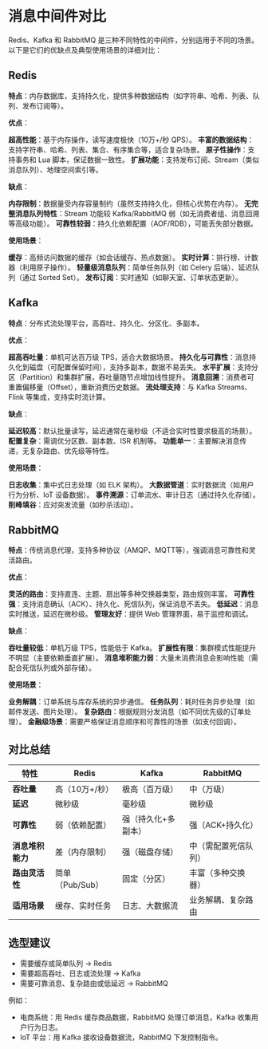 # 消息中间件对比


Redis、Kafka 和 RabbitMQ 是三种不同特性的中间件，分别适用于不同的场景。以下是它们的优缺点及典型使用场景的详细对比：

## Redis

**特点**：内存数据库，支持持久化，提供多种数据结构（如字符串、哈希、列表、队列、发布订阅等）。

**优点**：

**超高性能**：基于内存操作，读写速度极快（10万+/秒 QPS）。
**丰富的数据结构**：支持字符串、哈希、列表、集合、有序集合等，适合复杂场景。
**原子性操作**：支持事务和 Lua 脚本，保证数据一致性。
**扩展功能**：支持发布订阅、Stream（类似消息队列）、地理空间索引等。

**缺点**：

**内存限制**：数据量受内存容量制约（虽然支持持久化，但核心优势在内存）。
**无完整消息队列特性**：Stream 功能较 Kafka/RabbitMQ 弱（如无消费者组、消息回溯等高级功能）。
**可靠性较弱**：持久化依赖配置（AOF/RDB），可能丢失部分数据。

**使用场景**：

**缓存**：高频访问数据的缓存（如会话缓存、热点数据）。
**实时计算**：排行榜、计数器（利用原子操作）。
**轻量级消息队列**：简单任务队列（如 Celery 后端）、延迟队列（通过 Sorted Set）。
**发布订阅**：实时通知（如聊天室、订单状态更新）。

## Kafka
**特点**：分布式流处理平台，高吞吐、持久化、分区化、多副本。

**优点**：

**超高吞吐量**：单机可达百万级 TPS，适合大数据场景。
**持久化与可靠性**：消息持久化到磁盘（可配置保留时间），支持多副本，数据不易丢失。
**水平扩展**：支持分区（Partition）和集群扩展，吞吐量随节点增加线性提升。
**消息回溯**：消费者可重置偏移量（Offset），重新消费历史数据。
**流处理支持**：与 Kafka Streams、Flink 等集成，支持实时流计算。

**缺点**：

**延迟较高**：默认批量读写，延迟通常在毫秒级（不适合实时性要求极高的场景）。
**配置复杂**：需调优分区数、副本数、ISR 机制等。
**功能单一**：主要解决消息传递，无复杂路由、优先级等特性。

**使用场景**：

**日志收集**：集中式日志处理（如 ELK 架构）。
**大数据管道**：实时数据流（如用户行为分析、IoT 设备数据）。
**事件溯源**：订单流水、审计日志（通过持久化存储）。
**削峰填谷**：应对突发流量（如秒杀活动）。

## RabbitMQ
**特点**：传统消息代理，支持多种协议（AMQP、MQTT等），强调消息可靠性和灵活路由。

**优点**：

**灵活的路由**：支持直连、主题、扇出等多种交换器类型，路由规则丰富。
**可靠性强**：支持消息确认（ACK）、持久化、死信队列，保证消息不丢失。
**低延迟**：消息实时推送，延迟在微秒级。
**管理友好**：提供 Web 管理界面，易于监控和调试。

**缺点**：

**吞吐量较低**：单机万级 TPS，性能低于 Kafka。
**扩展性有限**：集群模式性能提升不明显（主要依赖垂直扩展）。
**消息堆积能力弱**：大量未消费消息会影响性能（需配合死信队列或外部存储）。

**使用场景**：

**业务解耦**：订单系统与库存系统的异步通信。
**任务队列**：耗时任务异步处理（如邮件发送、图片处理）。
**复杂路由**：根据规则分发消息（如不同优先级的订单处理）。
**金融级场景**：需要严格保证消息顺序和可靠性的场景（如支付回调）。

## 对比总结
| 特性             | Redis           | Kafka               | RabbitMQ             |
| ---------------- | --------------- | ------------------- | -------------------- |
| **吞吐量**       | 高（10万+/秒）  | 极高（百万级）      | 中（万级）           |
| **延迟**         | 微秒级          | 毫秒级              | 微秒级               |
| **可靠性**       | 弱（依赖配置）  | 强（持久化+多副本） | 强（ACK+持久化）     |
| **消息堆积能力** | 差（内存限制）  | 强（磁盘存储）      | 中（需配置死信队列） |
| **路由灵活性**   | 简单（Pub/Sub） | 固定（分区）        | 丰富（多种交换器）   |
| **适用场景**     | 缓存、实时任务  | 日志、大数据流      | 业务解耦、复杂路由   |

## 选型建议

- 需要缓存或简单队列 → Redis
- 需要超高吞吐、日志或流处理 → Kafka
- 需要可靠消息、复杂路由或低延迟 → RabbitMQ

例如：

- 电商系统：用 Redis 缓存商品数据，RabbitMQ 处理订单消息，Kafka 收集用户行为日志。
- IoT 平台：用 Kafka 接收设备数据流，RabbitMQ 下发控制指令。